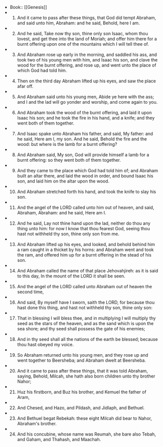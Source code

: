 - Book:: [[Genesis]]
- 1. And it came to pass after these things, that God did tempt Abraham, and said unto him, Abraham: and he said, Behold, here I am.
- 2. And he said, Take now thy son, thine only son Isaac, whom thou lovest, and get thee into the land of Moriah; and offer him there for a burnt offering upon one of the mountains which I will tell thee of.
- 3. And Abraham rose up early in the morning, and saddled his ass, and took two of his young men with him, and Isaac his son, and clave the wood for the burnt offering, and rose up, and went unto the place of which God had told him.
- 4. Then on the third day Abraham lifted up his eyes, and saw the place afar off.
- 5. And Abraham said unto his young men, Abide ye here with the ass; and I and the lad will go yonder and worship, and come again to you.
- 6. And Abraham took the wood of the burnt offering, and laid it upon Isaac his son; and he took the fire in his hand, and a knife; and they went both of them together.
- 7. And Isaac spake unto Abraham his father, and said, My father: and he said, Here am I, my son. And he said, Behold the fire and the wood: but where is the lamb for a burnt offering?
- 8. And Abraham said, My son, God will provide himself a lamb for a burnt offering: so they went both of them together.
- 9. And they came to the place which God had told him of; and Abraham built an altar there, and laid the wood in order, and bound Isaac his son, and laid him on the altar upon the wood.
- 10. And Abraham stretched forth his hand, and took the knife to slay his son.
- 11. And the angel of the LORD called unto him out of heaven, and said, Abraham, Abraham: and he said, Here am I.
- 12. And he said, Lay not thine hand upon the lad, neither do thou any thing unto him: for now I know that thou fearest God, seeing thou hast not withheld thy son, thine only son from me.
- 13. And Abraham lifted up his eyes, and looked, and behold behind him a ram caught in a thicket by his horns: and Abraham went and took the ram, and offered him up for a burnt offering in the stead of his son.
- 14. And Abraham called the name of that place Jehovahjireh: as it is said to this day, In the mount of the LORD it shall be seen.
- 15. And the angel of the LORD called unto Abraham out of heaven the second time,
- 16. And said, By myself have I sworn, saith the LORD, for because thou hast done this thing, and hast not withheld thy son, thine only son:
- 17. That in blessing I will bless thee, and in multiplying I will multiply thy seed as the stars of the heaven, and as the sand which is upon the sea shore; and thy seed shall possess the gate of his enemies;
- 18. And in thy seed shall all the nations of the earth be blessed; because thou hast obeyed my voice.
- 19. So Abraham returned unto his young men, and they rose up and went together to Beersheba; and Abraham dwelt at Beersheba.
- 20. And it came to pass after these things, that it was told Abraham, saying, Behold, Milcah, she hath also born children unto thy brother Nahor;
- 21. Huz his firstborn, and Buz his brother, and Kemuel the father of Aram,
- 22. And Chesed, and Hazo, and Pildash, and Jidlaph, and Bethuel.
- 23. And Bethuel begat Rebekah: these eight Milcah did bear to Nahor, Abraham's brother.
- 24. And his concubine, whose name was Reumah, she bare also Tebah, and Gaham, and Thahash, and Maachah.
